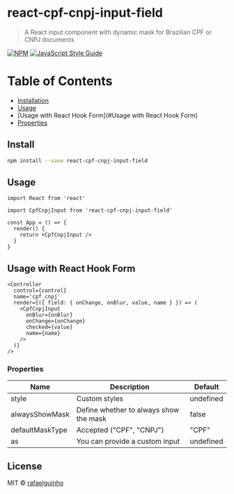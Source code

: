 # react-cpf-cnpj-input-field

> A React input component with dynamic mask for Brazilian CPF or CNPJ documents

[![NPM](https://img.shields.io/npm/v/cpf-cnpj-input.svg)](https://www.npmjs.com/package/cpf-cnpj-input) [![JavaScript Style Guide](https://img.shields.io/badge/code_style-standard-brightgreen.svg)](https://standardjs.com)

# Table of Contents

- [Installation](#install)
- [Usage](#usage)
- [Usage with React Hook Form](#Usage with React Hook Form)
- [Properties](#properties)

## Install

```bash
npm install --save react-cpf-cnpj-input-field
```

## Usage

```tsx
import React from 'react'

import CpfCnpjInput from 'react-cpf-cnpj-input-field'

const App = () => {
  render() {
    return <CpfCnpjInput />
  }
}
```

## Usage with React Hook Form

```tsx
<Controller
  control={control}
  name='cpf_cnpj'
  render={({ field: { onChange, onBlur, value, name } }) => (
    <CpfCnpjInput
      onBlur={onBlur}
      onChange={onChange}
      checked={value}
      name={name}
    />
  )}
/>
```

### Properties

Name | Description | Default
---|---|---
style | Custom styles | undefined
alwaysShowMask | Define whether to always show the mask | false
defaultMaskType | Accepted ("CPF", "CNPJ") | "CPF"
as | You can provide a custom input | undefined

## License

MIT © [rafaelguinho](https://github.com/rafaelguinho)
